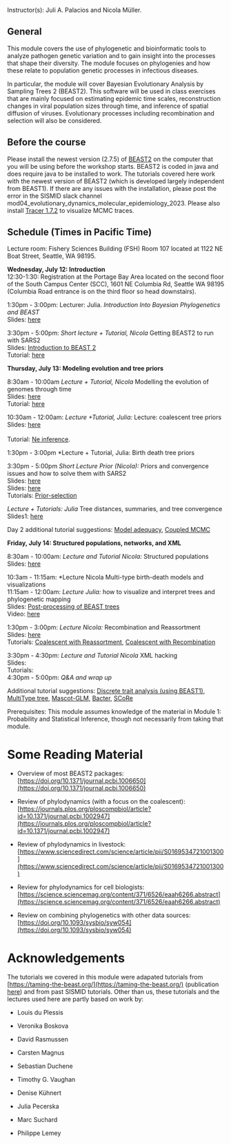 


<p>  </p>

<p>  </p>

Instructor(s):
Juli A. Palacios and Nicola Müller.

## General

This module covers the use of phylogenetic and bioinformatic tools to analyze pathogen genetic variation and to gain insight into the processes that shape their diversity. The module focuses on phylogenies and how these relate to population genetic processes in infectious diseases.

In particular, the module will cover Bayesian Evolutionary Analysis by Sampling Trees 2 (BEAST2). This software will be used in class exercises that are mainly focused on estimating epidemic time scales, reconstruction changes in viral population sizes through time, and inference of spatial diffusion of viruses. Evolutionary processes including recombination and selection will also be considered.

## Before the course

Please install the newest version (2.7.5) of  [BEAST2](https://www.beast2.org/) on the computer that you will be using before the workshop starts.
BEAST2 is coded in java and does require java to be installed to work.
The tutorials covered here work with the newest version of BEAST2 (which is developed largely independent from BEAST1).
If there are any issues with the installation, please post the error in the SISMID slack channel mod04_evolutionary_dynamics_molecular_epidemiology_2023.
Please also install [Tracer 1.7.2](https://github.com/beast-dev/tracer/releases/tag/v1.7.2) to visualize MCMC traces.

## Schedule (Times in Pacific Time)

Lecture room: Fishery Sciences Building (FSH) Room 107 located at 1122 NE Boat Street, Seattle, WA 98195. 


**Wednesday, July 12: Introduction** <br />
12:30-1:30: Registration at the Portage Bay Area located on the second floor of the South Campus Center (SCC), 1601 NE Columbia Rd, Seattle WA 98195 (Columbia Road entrance is on the third floor so head downstairs). </br>

1:30pm - 3:00pm: Lecturer: Julia. *Introduction Into Bayesian Phylogenetics and BEAST* <br />
                Slides: [here](https://github.com/JuliaPalacios/SISMID_EvolutionaryDynamics/blob/master/Lectures/2022-07-25_Introduction.pdf?raw=true)<br />

3:30pm - 5:00pm:  *Short lecture + Tutorial, Nicola*  Getting BEAST2 to run with SARS2 <br />
Slides: [Introduction to BEAST 2](https://github.com/JuliaPalacios/SISMID_EvolutionaryDynamics/blob/master/Lectures/2023-07-12_beast_introduction.pdf)<br />
Tutorial: [here](https://github.com/JuliaPalacios/SISMID_EvolutionaryDynamics/blob/master/Tutorials/Introduction-to-BEAST2.zip?raw=true)<br />

**Thursday, July 13: Modeling evolution and tree priors**

8:30am - 10:00am *Lecture + Tutorial, Nicola* Modelling the evolution of genomes through time<br />
                Slides: [here](https://github.com/JuliaPalacios/SISMID_EvolutionaryDynamics/blob/master/Lectures/2023-07-13-sismid_evol_nfm.pptx?raw=true)<br />
                Tutorial: [here](https://github.com/JuliaPalacios/SISMID_EvolutionaryDynamics/blob/master/Tutorials/BModelTest.zip?raw=true)<br />


10:30am - 12:00am: *Lecture +Tutorial, Julia:* Lecture: coalescent tree priors  <br />
                Slides: [here](https://github.com/JuliaPalacios/SISMID_EvolutionaryDynamics/blob/master/Lectures/2021-07-22_tree_priors.pdf?raw=true)<br />               
                Tutorial: [Ne inference](https://github.com/JuliaPalacios/SISMID_EvolutionaryDynamics/raw/master/Tutorials/Ne_inference.zip?raw=true).<br />
                
1:30pm - 3:00pm *Lecture + Tutorial, Julia: Birth death tree priors <br/>

3:30pm - 5:00pm *Short Lecture Prior (Nicola):* Priors and convergence issues and how to solve them with SARS2 <br />
                Slides: [here](https://github.com/JuliaPalacios/SISMID_EvolutionaryDynamics/blob/master/Lectures/2022-07-25_priors_nfm.pptx?raw=true)<br />
                Slides: [here](https://github.com/JuliaPalacios/SISMID_EvolutionaryDynamics/blob/master/Lectures/2020-07-27_troubleshooting.pptx?raw=true)<br />
                Tutorials: [Prior-selection](https://github.com/JuliaPalacios/SISMID_EvolutionaryDynamics/blob/master/Tutorials/Prior-selection.zip?raw=true)<br />

*Lecture + Tutorials: Julia* Tree distances, summaries, and tree convergence <br />
                Slides1: [here](https://github.com/JuliaPalacios/SISMID_EvolutionaryDynamics/blob/master/Lectures/2021-07-22_Summary_Trees.pdf?raw=true)<br />
                


Day 2 additional tutorial suggestions: [Model adequacy](https://taming-the-beast.org/tutorials/adequacy_tutorial/), [Coupled MCMC](https://taming-the-beast.org/tutorials/CoupledMCMC-Tutorial/)


**Friday, July 14: Structured populations, networks, and XML**

8:30am - 10:00am: *Lecture and Tutorial Nicola:* Structured populations <br />
                Slides: [here](https://github.com/JuliaPalacios/SISMID_EvolutionaryDynamics/blob/master/Lectures/2022-07-26-sismid_structured_nfm.pptx?raw=true)<br />
           
10:3am - 11:15am: *Lecture Nicola Multi-type birth-death models and visualizations </br>
11:15am - 12:00am: *Lecture Julia:*  how to visualize and interpret trees and phylogenetic mapping <br />
                Slides: [Post-processing of BEAST trees](https://github.com/JuliaPalacios/SISMID_EvolutionaryDynamics/blob/master/Lectures/2021-07-23_FigTreeTutorial_NT.pdf)<br />
                Video: [here](https://stanford.zoom.us/rec/share/q_U_E-gLrxv-B57u3_WBTxQmJRjm0i3g1j69a5NEhTSN59q9ObSSzgv1JCT5b_Qo.WHp1UMUqs0Zryf2b?startTime=1658864130000)


1:30pm - 3:00pm: *Lecture Nicola:* Recombination and Reassortment <br />
                Slides: [here](https://github.com/JuliaPalacios/SISMID_EvolutionaryDynamics/blob/master/Lectures/2022-07-27-sismid_network_nfm.pptx?raw=true)<br />
                Tutorials: [Coalescent with Reassortment](https://github.com/JuliaPalacios/SISMID_EvolutionaryDynamics/blob/master/Tutorials/Reassortment-Tutorial.zip?raw=true), [Coalescent with Recombination](https://github.com/JuliaPalacios/SISMID_EvolutionaryDynamics/blob/master/Tutorials/Recombination-Tutorial.zip?raw=true)<br />
               
                
3:30pm - 4:30pm: *Lecture and Tutorial Nicola* XML hacking <br />
                Slides: <br />
                Tutorials:<br />
4:30pm - 5:00pm: *Q&A and wrap up*  <br />





Additional tutorial suggestions: [Discrete trait analysis (using BEAST1)](http://beast.community/workshop_discrete_diffusion), [MultiType tree](https://taming-the-beast.org/tutorials/Structured-coalescent/), [Mascot-GLM](https://github.com/nicfel/GLM-Tutorial), [Bacter](https://taming-the-beast.org/tutorials/Bacter-Tutorial/), [SCoRe](https://github.com/jugne/SCoRe-tutorial)

Prerequisites: This module assumes knowledge of the material in Module 1: Probability and Statistical Inference, though not necessarily from taking that module.

# Some Reading Material

- Overview of most BEAST2 packages: [https://doi.org/10.1371/journal.pcbi.1006650](https://doi.org/10.1371/journal.pcbi.1006650)

- Review of phylodynamics (with a focus on the coalescent): [https://journals.plos.org/ploscompbiol/article?id=10.1371/journal.pcbi.1002947](https://journals.plos.org/ploscompbiol/article?id=10.1371/journal.pcbi.1002947)

- Review of phylodynamics in livestock: [https://www.sciencedirect.com/science/article/pii/S0169534721001300](https://www.sciencedirect.com/science/article/pii/S0169534721001300)

- Review for phylodynamics for cell biologists: [https://science.sciencemag.org/content/371/6526/eaah6266.abstract](https://science.sciencemag.org/content/371/6526/eaah6266.abstract)

- Review on combining phylogenetics with other data sources: [https://doi.org/10.1093/sysbio/syw054](https://doi.org/10.1093/sysbio/syw054)

# Acknowledgements

The tutorials we covered in this module were adapated tutorials from [https://taming-the-beast.org/](https://taming-the-beast.org/) (publication [here](https://academic.oup.com/sysbio/article/67/1/170/3897660)) and from past SISMID tutorials.
Other than us, these tutorials and the lectures used here are partly based on work by:

- Louis du Plessis

- Veronika Boskova

- David Rasmussen

- Carsten Magnus

- Sebastian Duchene

- Timothy G. Vaughan

- Denise Kühnert

- Julia Pecerska

- Marc Suchard

- Philippe Lemey
